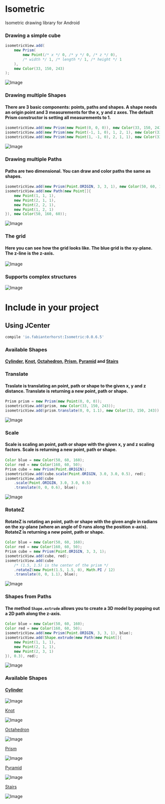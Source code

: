 # Isometric
Isometric drawing library for Android

### Drawing a simple cube

```java
isometricView.add(
	new Prism(
		new Point(/* x */ 0, /* y */ 0, /* z */ 0), 
		/* width */ 1, /* length */ 1, /* height */ 1
	), 
	new Color(33, 150, 243)
);
```

![Image](https://github.com/FabianTerhorst/Isometric/blob/master/lib/screenshots/io.fabianterhorst.isometric.screenshot.IsometricViewTest_doScreenshotOne.png?raw=true)

### Drawing multiple Shapes
#### There are 3 basic components: points, paths and shapes. A shape needs an origin point and 3 measurements for the x, y and z axes. The default Prism constructor is setting all measurements to 1.

```java
isometricView.add(new Prism(new Point(0, 0, 0)), new Color(33, 150, 243));
isometricView.add(new Prism(new Point(-1, 1, 0), 1, 2, 1), new Color(33, 150, 243));
isometricView.add(new Prism(new Point(1, -1, 0), 2, 1, 1), new Color(33, 150, 243));
```

![Image](https://github.com/FabianTerhorst/Isometric/blob/master/lib/screenshots/io.fabianterhorst.isometric.screenshot.IsometricViewTest_doScreenshotTwo.png?raw=true)

### Drawing multiple Paths
#### Paths are two dimensional. You can draw and color paths the same as shapes.

```java
isometricView.add(new Prism(Point.ORIGIN, 3, 3, 1), new Color(50, 60, 160));
isometricView.add(new Path(new Point[]{
    new Point(1, 1, 1),
    new Point(2, 1, 1),
    new Point(2, 2, 1),
    new Point(1, 2, 1)
}), new Color(50, 160, 60));
```

![Image](https://github.com/FabianTerhorst/Isometric/blob/master/lib/screenshots/io.fabianterhorst.isometric.screenshot.IsometricViewTest_doScreenshotPath.png?raw=true)

### The grid
#### Here you can see how the grid looks like. The blue grid is the xy-plane. The z-line is the z-axis.

![Image](https://github.com/FabianTerhorst/Isometric/blob/master/lib/screenshots/io.fabianterhorst.isometric.screenshot.IsometricViewTest_doScreenshotGrid.png?raw=true)

### Supports complex structures

![Image](https://github.com/FabianTerhorst/Isometric/blob/master/lib/screenshots/io.fabianterhorst.isometric.screenshot.IsometricViewTest_doScreenshotThree.png?raw=true)

# Include in your project
## Using JCenter
```groovy
compile 'io.fabianterhorst:Isometric:0.0.6.5'
```

### Available Shapes
#### [Cylinder](https://github.com/FabianTerhorst/Isometric/blob/master/lib/src/main/java/io/fabianterhorst/isometric/shapes/Cylinder.java), [Knot](https://github.com/FabianTerhorst/Isometric/blob/master/lib/src/main/java/io/fabianterhorst/isometric/shapes/Knot.java), [Octahedron](https://github.com/FabianTerhorst/Isometric/blob/master/lib/src/main/java/io/fabianterhorst/isometric/shapes/Octahedron.java), [Prism](https://github.com/FabianTerhorst/Isometric/blob/master/lib/src/main/java/io/fabianterhorst/isometric/shapes/Prism.java), [Pyramid](https://github.com/FabianTerhorst/Isometric/blob/master/lib/src/main/java/io/fabianterhorst/isometric/shapes/Pyramid.java) and [Stairs](https://github.com/FabianTerhorst/Isometric/blob/master/lib/src/main/java/io/fabianterhorst/isometric/shapes/Stairs.java)

### Translate
#### Traslate is translating an point, path or shape to the given x, y and z distance. Translate is returning a new point, path or shape.

```java
Prism prism = new Prism(new Point(0, 0, 0));
isometricView.add(prism, new Color(33, 150, 243));
isometricView.add(prism.translate(0, 0, 1.1), new Color(33, 150, 243));
```

![Image](https://github.com/FabianTerhorst/Isometric/blob/master/lib/screenshots/io.fabianterhorst.isometric.screenshot.IsometricViewTest_doScreenshotTranslate.png?raw=true)

### Scale
#### Scale is scaling an point, path or shape with the given x, y and z scaling factors. Scale is returning a new point, path or shape.

```java
Color blue = new Color(50, 60, 160);
Color red = new Color(160, 60, 50);
Prism cube = new Prism(Point.ORIGIN);
isometricView.add(cube.scale(Point.ORIGIN, 3.0, 3.0, 0.5), red);
isometricView.add(cube
	.scale(Point.ORIGIN, 3.0, 3.0, 0.5)
	.translate(0, 0, 0.6), blue);
```

![Image](https://github.com/FabianTerhorst/Isometric/blob/master/lib/screenshots/io.fabianterhorst.isometric.screenshot.IsometricViewTest_doScreenshotScale.png?raw=true)

### RotateZ
#### RotateZ is rotating an point, path or shape with the given angle in radians on the xy-plane (where an angle of 0 runs along the position x-axis). RotateZ is returning a new point, path or shape.

```java
Color blue = new Color(50, 60, 160);
Color red = new Color(160, 60, 50);
Prism cube = new Prism(Point.ORIGIN, 3, 3, 1);
isometricView.add(cube, red);
isometricView.add(cube
	/* (1.5, 1.5) is the center of the prism */
	.rotateZ(new Point(1.5, 1.5, 0), Math.PI / 12)
	.translate(0, 0, 1.1), blue);
```

![Image](https://github.com/FabianTerhorst/Isometric/blob/master/lib/screenshots/io.fabianterhorst.isometric.screenshot.IsometricViewTest_doScreenshotRotateZ.png?raw=true)

### Shapes from Paths
#### The method ```Shape.extrude``` allows you to create a 3D model by popping out a 2D path along the z-axis.

```java
Color blue = new Color(50, 60, 160);
Color red = new Color(160, 60, 50);
isometricView.add(new Prism(Point.ORIGIN, 3, 3, 1), blue);
isometricView.add(Shape.extrude(new Path(new Point[]{
	new Point(1, 1, 1),
	new Point(2, 1, 1),
	new Point(2, 3, 1)
}), 0.3), red);
```

![Image](https://github.com/FabianTerhorst/Isometric/blob/master/lib/screenshots/io.fabianterhorst.isometric.screenshot.IsometricViewTest_doScreenshotExtrude.png?raw=true)

### Available Shapes
#### [Cylinder](https://github.com/FabianTerhorst/Isometric/blob/master/lib/src/main/java/io/fabianterhorst/isometric/shapes/Cylinder.java)

![Image](https://github.com/FabianTerhorst/Isometric/blob/master/lib/screenshots/io.fabianterhorst.isometric.screenshot.IsometricViewTest_doScreenshotCylinder.png?raw=true)

[Knot](https://github.com/FabianTerhorst/Isometric/blob/master/lib/src/main/java/io/fabianterhorst/isometric/shapes/Knot.java)

![Image](https://github.com/FabianTerhorst/Isometric/blob/master/lib/screenshots/io.fabianterhorst.isometric.screenshot.IsometricViewTest_doScreenshotKnot.png?raw=true)

[Octahedron](https://github.com/FabianTerhorst/Isometric/blob/master/lib/src/main/java/io/fabianterhorst/isometric/shapes/Octahedron.java)

![Image](https://github.com/FabianTerhorst/Isometric/blob/master/lib/screenshots/io.fabianterhorst.isometric.screenshot.IsometricViewTest_doScreenshotOctahedron.png?raw=true)

[Prism](https://github.com/FabianTerhorst/Isometric/blob/master/lib/src/main/java/io/fabianterhorst/isometric/shapes/Prism.java)

![Image](https://github.com/FabianTerhorst/Isometric/blob/master/lib/screenshots/io.fabianterhorst.isometric.screenshot.IsometricViewTest_doScreenshotPrism.png?raw=true)

[Pyramid](https://github.com/FabianTerhorst/Isometric/blob/master/lib/src/main/java/io/fabianterhorst/isometric/shapes/Pyramid.java) 

![Image](https://github.com/FabianTerhorst/Isometric/blob/master/lib/screenshots/io.fabianterhorst.isometric.screenshot.IsometricViewTest_doScreenshotPyramid.png?raw=true)

[Stairs](https://github.com/FabianTerhorst/Isometric/blob/master/lib/src/main/java/io/fabianterhorst/isometric/shapes/Stairs.java)

![Image](https://github.com/FabianTerhorst/Isometric/blob/master/lib/screenshots/io.fabianterhorst.isometric.screenshot.IsometricViewTest_doScreenshotStairs.png?raw=true)
